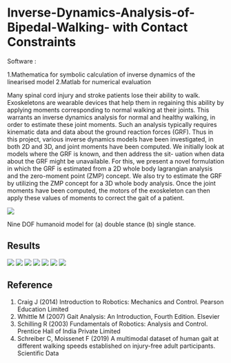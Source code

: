 # Inverse-Dynamics-Analysis-of-Bipedal-Walking- with Contact Constraints
Software :

1.Mathematica for symbolic calculation of inverse dynamics of the linearised model
2.Matlab for numerical evaluation


Many spinal cord injury and stroke patients lose their ability to walk. Exoskeletons
are wearable devices that help them in regaining this ability by applying moments
corresponding to normal walking at their joints. This warrants an inverse dynamics
analysis for normal and healthy walking, in order to estimate these joint moments.
Such an analysis typically requires kinematic data and data about the ground
reaction forces (GRF). Thus in this project, various inverse dynamics models have
been investigated, in both 2D and 3D, and joint moments have been computed.
We initially look at models where the GRF is known, and then address the sit-
uation when data about the GRF might be unavailable. For this, we present a
novel formulation in which the GRF is estimated from a 2D whole body lagrangian
analysis and the zero-moment point (ZMP) concept. We also try to estimate the
GRF by utilizing the ZMP concept for a 3D whole body analysis. Once the joint
moments have been computed, the motors of the exoskeleton can then apply these
values of moments to correct the gait of a patient.

![](https://github.com/Mowbray-R-V/Inverse-Dynamics-Analysis-of-Bipedal-Walking/blob/main/dy.png)

Nine DOF humanoid model for (a) double stance (b) single stance.

## Results
![](https://github.com/Mowbray-R-V/Inverse-Dynamics-Analysis-of-Bipedal-Walking/blob/main/r1.png)
![](https://github.com/Mowbray-R-V/Inverse-Dynamics-Analysis-of-Bipedal-Walking/blob/main/r2.png)
![](https://github.com/Mowbray-R-V/Inverse-Dynamics-Analysis-of-Bipedal-Walking/blob/main/r3.png)
![](https://github.com/Mowbray-R-V/Inverse-Dynamics-Analysis-of-Bipedal-Walking/blob/main/r4.png)
![](https://github.com/Mowbray-R-V/Inverse-Dynamics-Analysis-of-Bipedal-Walking/blob/main/r5.png)
![](https://github.com/Mowbray-R-V/Inverse-Dynamics-Analysis-of-Bipedal-Walking/blob/main/r6.png)
![](https://github.com/Mowbray-R-V/Inverse-Dynamics-Analysis-of-Bipedal-Walking/blob/main/r7.png)



## Reference
1. Craig J (2014) Introduction to Robotics: Mechanics and Control. Pearson Education Limited
2. Whittle M (2007) Gait Analysis: An Introduction, Fourth Edition. Elsevier
3. Schilling R (2003) Fundamentals of Robotics: Analysis and Control. Prentice Hall of India Private Limited
4. Schreiber C, Moissenet F (2019) A multimodal dataset of human gait at different walking speeds established on injury-free adult participants. Scientific Data
  
